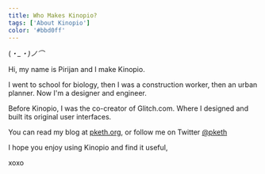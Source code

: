 ```yaml
---
title: Who Makes Kinopio?
tags: ['About Kinopio']
color: '#bbd0ff'
---
```


(*・_・)ノ⌒*

Hi, my name is Pirijan and I make Kinopio.

I went to school for biology, then I was a construction worker, then an urban planner. Now I'm a designer and engineer.

Before Kinopio, I was the co-creator of Glitch.com. Where I designed and built its original user interfaces.

You can read my blog at [pketh.org](http://pketh.org), or follow me on Twitter [@pketh](http://twitter.com/pketh)

I hope you enjoy using Kinopio and find it useful,

xoxo